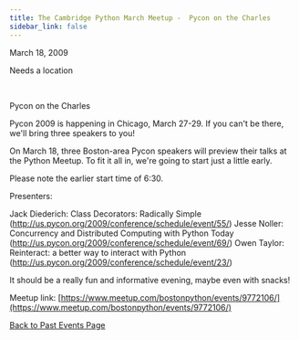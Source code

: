 ```yaml
---
title: The Cambridge Python March Meetup -  Pycon on the Charles
sidebar_link: false
---
```


March 18, 2009


Needs a location

   

Pycon on the Charles

Pycon 2009 is happening in Chicago, March 27-29. If you can't be there, we'll bring three speakers to you!

On March 18, three Boston-area Pycon speakers will preview their talks at the Python Meetup. To fit it all in, we're going to start just a little early.

Please note the earlier start time of 6:30.

Presenters:

Jack Diederich: Class Decorators: Radically Simple (http://us.pycon.org/2009/conference/schedule/event/55/)
Jesse Noller: Concurrency and Distributed Computing with Python Today (http://us.pycon.org/2009/conference/schedule/event/69/)
Owen Taylor: Reinteract: a better way to interact with Python (http://us.pycon.org/2009/conference/schedule/event/23/)

It should be a really fun and informative evening, maybe even with snacks!


Meetup link: [https://www.meetup.com/bostonpython/events/9772106/](https://www.meetup.com/bostonpython/events/9772106/)

[Back to Past Events Page](index.md)